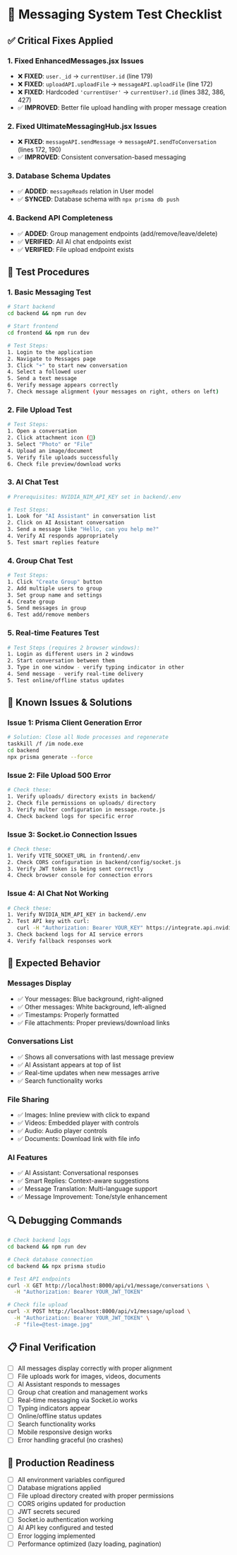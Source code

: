 # 🧪 Messaging System Test Checklist

## ✅ Critical Fixes Applied

### 1. **Fixed EnhancedMessages.jsx Issues**
- ❌ **FIXED**: `user._id` → `currentUser.id` (line 179)
- ❌ **FIXED**: `uploadAPI.uploadFile` → `messageAPI.uploadFile` (line 172)
- ❌ **FIXED**: Hardcoded `'currentUser'` → `currentUser?.id` (lines 382, 386, 427)
- ✅ **IMPROVED**: Better file upload handling with proper message creation

### 2. **Fixed UltimateMessagingHub.jsx Issues**
- ❌ **FIXED**: `messageAPI.sendMessage` → `messageAPI.sendToConversation` (lines 172, 190)
- ✅ **IMPROVED**: Consistent conversation-based messaging

### 3. **Database Schema Updates**
- ✅ **ADDED**: `messageReads` relation in User model
- ✅ **SYNCED**: Database schema with `npx prisma db push`

### 4. **Backend API Completeness**
- ✅ **ADDED**: Group management endpoints (add/remove/leave/delete)
- ✅ **VERIFIED**: All AI chat endpoints exist
- ✅ **VERIFIED**: File upload endpoint exists

## 🔧 Test Procedures

### **1. Basic Messaging Test**
```bash
# Start backend
cd backend && npm run dev

# Start frontend  
cd frontend && npm run dev

# Test Steps:
1. Login to the application
2. Navigate to Messages page
3. Click "+" to start new conversation
4. Select a followed user
5. Send a text message
6. Verify message appears correctly
7. Check message alignment (your messages on right, others on left)
```

### **2. File Upload Test**
```bash
# Test Steps:
1. Open a conversation
2. Click attachment icon (📎)
3. Select "Photo" or "File"
4. Upload an image/document
5. Verify file uploads successfully
6. Check file preview/download works
```

### **3. AI Chat Test**
```bash
# Prerequisites: NVIDIA_NIM_API_KEY set in backend/.env

# Test Steps:
1. Look for "AI Assistant" in conversation list
2. Click on AI Assistant conversation
3. Send a message like "Hello, can you help me?"
4. Verify AI responds appropriately
5. Test smart replies feature
```

### **4. Group Chat Test**
```bash
# Test Steps:
1. Click "Create Group" button
2. Add multiple users to group
3. Set group name and settings
4. Create group
5. Send messages in group
6. Test add/remove members
```

### **5. Real-time Features Test**
```bash
# Test Steps (requires 2 browser windows):
1. Login as different users in 2 windows
2. Start conversation between them
3. Type in one window - verify typing indicator in other
4. Send message - verify real-time delivery
5. Test online/offline status updates
```

## 🚨 Known Issues & Solutions

### **Issue 1: Prisma Client Generation Error**
```bash
# Solution: Close all Node processes and regenerate
taskkill /f /im node.exe
cd backend
npx prisma generate --force
```

### **Issue 2: File Upload 500 Error**
```bash
# Check these:
1. Verify uploads/ directory exists in backend/
2. Check file permissions on uploads/ directory
3. Verify multer configuration in message.route.js
4. Check backend logs for specific error
```

### **Issue 3: Socket.io Connection Issues**
```bash
# Check these:
1. Verify VITE_SOCKET_URL in frontend/.env
2. Check CORS configuration in backend/config/socket.js
3. Verify JWT token is being sent correctly
4. Check browser console for connection errors
```

### **Issue 4: AI Chat Not Working**
```bash
# Check these:
1. Verify NVIDIA_NIM_API_KEY in backend/.env
2. Test API key with curl:
   curl -H "Authorization: Bearer YOUR_KEY" https://integrate.api.nvidia.com/v1/models
3. Check backend logs for AI service errors
4. Verify fallback responses work
```

## 🎯 Expected Behavior

### **Messages Display**
- ✅ Your messages: Blue background, right-aligned
- ✅ Other messages: White background, left-aligned  
- ✅ Timestamps: Properly formatted
- ✅ File attachments: Proper previews/download links

### **Conversations List**
- ✅ Shows all conversations with last message preview
- ✅ AI Assistant appears at top of list
- ✅ Real-time updates when new messages arrive
- ✅ Search functionality works

### **File Sharing**
- ✅ Images: Inline preview with click to expand
- ✅ Videos: Embedded player with controls
- ✅ Audio: Audio player controls
- ✅ Documents: Download link with file info

### **AI Features**
- ✅ AI Assistant: Conversational responses
- ✅ Smart Replies: Context-aware suggestions
- ✅ Message Translation: Multi-language support
- ✅ Message Improvement: Tone/style enhancement

## 🔍 Debugging Commands

```bash
# Check backend logs
cd backend && npm run dev

# Check database connection
cd backend && npx prisma studio

# Test API endpoints
curl -X GET http://localhost:8000/api/v1/message/conversations \
  -H "Authorization: Bearer YOUR_JWT_TOKEN"

# Check file upload
curl -X POST http://localhost:8000/api/v1/message/upload \
  -H "Authorization: Bearer YOUR_JWT_TOKEN" \
  -F "file=@test-image.jpg"
```

## 📋 Final Verification

- [ ] All messages display correctly with proper alignment
- [ ] File uploads work for images, videos, documents
- [ ] AI Assistant responds to messages
- [ ] Group chat creation and management works
- [ ] Real-time messaging via Socket.io works
- [ ] Typing indicators appear
- [ ] Online/offline status updates
- [ ] Search functionality works
- [ ] Mobile responsive design works
- [ ] Error handling graceful (no crashes)

## 🚀 Production Readiness

- [ ] All environment variables configured
- [ ] Database migrations applied
- [ ] File upload directory created with proper permissions
- [ ] CORS origins updated for production
- [ ] JWT secrets secured
- [ ] Socket.io authentication working
- [ ] AI API key configured and tested
- [ ] Error logging implemented
- [ ] Performance optimized (lazy loading, pagination)
